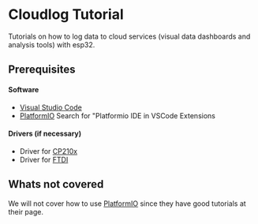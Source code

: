 # Cloudlog Tutorial
Tutorials on how to log data to cloud services (visual data dashboards and analysis tools) with esp32.

## Prerequisites
#### Software
* [Visual Studio Code][Visual Studio Code]
* [PlatformIO][PlatformIO] Search for "Platformio IDE in VSCode Extensions

#### Drivers (if necessary)
* Driver for [CP210x]
* Driver for [FTDI]

## Whats not covered
We will not cover how to use [PlatformIO][PlatformIO] since they have good tutorials at their page.


[Visual Studio Code]: https://code.visualstudio.com
[PlatformIO]: https://platformio.org
[CP210x]: https://www.silabs.com/products/development-tools/software/usb-to-uart-bridge-vcp-drivers
[FTDI]: https://www.ftdichip.com/Drivers/VCP.htm

